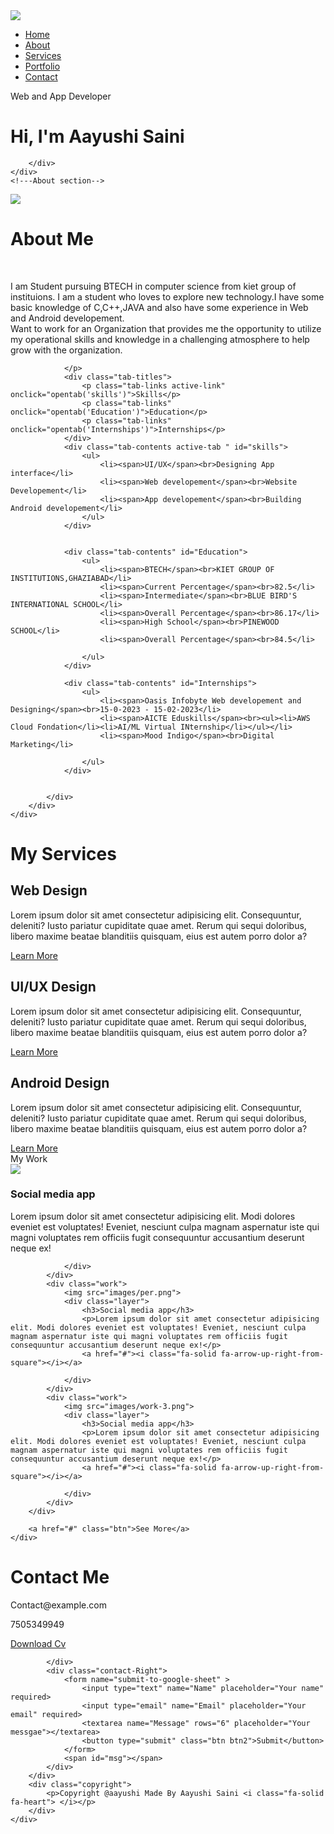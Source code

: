 <!DOCTYPE html>
<html lang="en">
<head>
    <meta charset="UTF-8">
    <meta http-equiv="X-UA-Compatible" content="IE=edge">
    <meta name="viewport" content="width=device-width, initial-scale=1.0">
    <title>Personal Porfolio website</title>
    <link rel="stylesheet" href="index.css">
    <script src="https://kit.fontawesome.com/e75baa04d6.js" crossorigin="anonymous"></script>
</head>
<body>
    <div id="header">
        <div class="container">
            <nav>
                <img src="images/logo.png" class="logo">
                <ul id="sidemenu">
                    <li><a href="#header">Home</a></li>
                    <li><a href="#about">About</a></li>
                    <li><a href="#services">Services</a></li>
                    <li><a href="#porfolio">Portfolio</a></li>
                    <li><a href="#contact">Contact</a></li>
                    <i class="fa-sharp fa-solid fa-circle-xmark" onclick="closemenu()"></i>
                </ul>
                <i class="fa-solid fa-bars" onclick="openmenu()"></i>
            </nav>
<div class="header-text">
    <p>Web and App Developer</p>
    <h1>Hi, I'm <span>Aayushi Saini</span</h1>
</div>

        </div>
    </div>
    <!---About section-->
<div id="about">
    <div class="container">
        <div class="row">
            <div class="about-col-1">
                <img src="images/img1.png" >
            </div>
            <div class="about-col-2">
                <h1 class="sub-title">About Me</h1>
                <br>
                <p>I am Student pursuing BTECH in computer science from kiet group of instituions.
                    I am a student who loves to explore new technology.I have some basic knowledge
                    of C,C++,JAVA and also have some experience in Web and Android developement.<br>
                    Want to work for an Organization that provides me the opportunity to
                    utilize my operational skills and knowledge in a challenging atmosphere to help
                    grow with the organization.
                
                </p>
                <div class="tab-titles">
                    <p class="tab-links active-link" onclick="opentab('skills')">Skills</p>
                    <p class="tab-links" onclick="opentab('Education')">Education</p>
                    <p class="tab-links" onclick="opentab('Internships')">Internships</p>
                </div>
                <div class="tab-contents active-tab " id="skills">
                    <ul>
                        <li><span>UI/UX</span><br>Designing App interface</li>
                        <li><span>Web developement</span><br>Website Developement</li>
                        <li><span>App developement</span><br>Building Android developement</li>
                    </ul>
                </div>


                <div class="tab-contents" id="Education">
                    <ul>
                        <li><span>BTECH</span><br>KIET GROUP OF INSTITUTIONS,GHAZIABAD</li>
                        <li><span>Current Percentage</span><br>82.5</li>
                        <li><span>Intermediate</span><br>BLUE BIRD'S INTERNATIONAL SCHOOL</li>
                        <li><span>Overall Percentage</span><br>86.17</li>
                        <li><span>High School</span><br>PINEWOOD SCHOOL</li>
                        <li><span>Overall Percentage</span><br>84.5</li>
                       
                    </ul>
                </div>

                <div class="tab-contents" id="Internships">
                    <ul>
                        <li><span>Oasis Infobyte Web developement and Designing</span><br>15-0-2023 - 15-02-2023</li>
                        <li><span>AICTE Eduskills</span><br><ul><li>AWS Cloud Fondation</li><li>AI/ML Virtual INternship</li></ul></li>
                        <li><span>Mood Indigo</span><br>Digital Marketing</li>
                        
                    </ul>
                </div>


            </div>
        </div>
    </div>
</div>
<!--Services-->
<div id="services">
    <div class="container">
        <h1 class="sub-title"> My Services</h1>
        <div class="services-list">
<div>
    <i class="fa-solid fa-code"></i>
    <h2>Web Design</h2>
    <p>Lorem ipsum dolor sit amet consectetur adipisicing elit. Consequuntur, deleniti? Iusto pariatur cupiditate quae amet. Rerum qui sequi doloribus, libero maxime beatae blanditiis quisquam, eius est autem porro dolor a?</p>
    <a href="#">Learn More</a>
</div>

<div>
    <i class="fa-sharp fa-solid fa-crop"></i>
    <h2>UI/UX Design</h2>
    <p>Lorem ipsum dolor sit amet consectetur adipisicing elit. Consequuntur, deleniti? Iusto pariatur cupiditate quae amet. Rerum qui sequi doloribus, libero maxime beatae blanditiis quisquam, eius est autem porro dolor a?</p>
    <a href="#">Learn More</a>
</div>

<div>
    <i class="fa-brands fa-apple"></i>
    <h2>Android Design</h2>
    <p>Lorem ipsum dolor sit amet consectetur adipisicing elit. Consequuntur, deleniti? Iusto pariatur cupiditate quae amet. Rerum qui sequi doloribus, libero maxime beatae blanditiis quisquam, eius est autem porro dolor a?</p>
    <a href="#">Learn More</a>
</div>
        </div>
    </div>
</div>

<!-------------------------Portfolio---------------------------------------->

<div id="porfolio">
    <div class="container">
        <div class="sub-title">My Work</div>
        <div class="work-list">
            <div class="work">
                <img src="images/img 21.png">
                <div class="layer">
                    <h3>Social media app</h3>
                    <p>Lorem ipsum dolor sit amet consectetur adipisicing elit. Modi dolores eveniet est voluptates! Eveniet, nesciunt culpa magnam aspernatur iste qui magni voluptates rem officiis fugit consequuntur accusantium deserunt neque ex!</p>
                    <a href="#"><i class="fa-solid fa-arrow-up-right-from-square"></i></a>

                </div>
            </div>
            <div class="work">
                <img src="images/per.png">
                <div class="layer">
                    <h3>Social media app</h3>
                    <p>Lorem ipsum dolor sit amet consectetur adipisicing elit. Modi dolores eveniet est voluptates! Eveniet, nesciunt culpa magnam aspernatur iste qui magni voluptates rem officiis fugit consequuntur accusantium deserunt neque ex!</p>
                    <a href="#"><i class="fa-solid fa-arrow-up-right-from-square"></i></a>
                    
                </div>
            </div>
            <div class="work">
                <img src="images/work-3.png">
                <div class="layer">
                    <h3>Social media app</h3>
                    <p>Lorem ipsum dolor sit amet consectetur adipisicing elit. Modi dolores eveniet est voluptates! Eveniet, nesciunt culpa magnam aspernatur iste qui magni voluptates rem officiis fugit consequuntur accusantium deserunt neque ex!</p>
                    <a href="#"><i class="fa-solid fa-arrow-up-right-from-square"></i></a>
                    
                </div>
            </div>
        </div>

        <a href="#" class="btn">See More</a>
    </div>
</div>

<div id="contact">
    <div class="container">
        <div class="row">
            <div class="contact-left">
                <h1 class="sub-title">Contact Me</h1>
                <p><i class="fa-sharp fa-solid fa-paper-plane"></i>Contact@example.com</p>
                <p><i class="fa-solid fa-phone-volume"></i>7505349949</p>
                <div class="social-icon">
                    <a href="provide link here"><i class="fa-brands fa-linkedin"></i></a>
                    <a href=""><i class="fa-brands fa-square-instagram"></i></a>
                    <a href=""><i class="fa-brands fa-facebook"></i></a>
                </div>
               <a href="images/Resume Aayushi Saini.pdf" download class="btn btn2">Download Cv</a>



            </div>
            <div class="contact-Right">
                <form name="submit-to-google-sheet" >
                    <input type="text" name="Name" placeholder="Your name" required>
                    <input type="email" name="Email" placeholder="Your email" required>
                    <textarea name="Message" rows="6" placeholder="Your messgae"></textarea>
                    <button type="submit" class="btn btn2">Submit</button>
                </form>
                <span id="msg"></span>
            </div>
        </div>
        <div class="copyright">
            <p>Copyright @aayushi Made By Aayushi Saini <i class="fa-solid fa-heart"> </i></p>
        </div>
    </div>
</div>



<script>
    var tablinks = document.getElementsByClassName("tab-links");
    var tabcontents = document.getElementsByClassName("tab-contents");
    function opentab(tabname){
        for(tablink of tablinks){
            tablink.classList.remove("active-link");
        }
        for(tabcontent of tabcontents){
            tabcontent.classList.remove("active-tab");
        }
      event.currentTarget.classList.add("active-link");
document.getElementById(tabname).classList.add("active-tab");
    }
</script>
<script>
    var sidemenu=document.getElementById("sidemenu");
    function openmenu(){
        sidemenu.style.right="0";
    }
    function closemenu(){
        sidemenu.style.right="-200px";
    }
</script>
<script>
    const scriptURL = 'https://script.google.com/macros/s/AKfycbzsTVvbscLTwohQ65Ihcywezqhk77bbG_bc5l2cXpJa95t8Ws2WMxuHUo5F90AW_C-e/exec'
    const form = document.forms['submit-to-google-sheet']
    const msg=document.getElementById("msg")
  
    form.addEventListener('submit', e => {
      e.preventDefault()
      fetch(scriptURL, { method: 'POST', body: new FormData(form)})
        .then(response => {
            msg.innerHTML="Message sent succesfuuly"
            setTimeout(function(){
                msg.innerHTML=""
            },5000)
            form.reset()
        })
        .catch(error => console.error('Error!', error.message))
    })
  </script>

</body>
</html>
